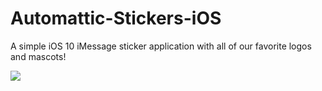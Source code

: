 # Automattic-Stickers-iOS
A simple iOS 10 iMessage sticker application with all of our favorite logos and mascots!

![](https://cldup.com/9finiju66t.png)
